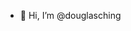 - 👋 Hi, I’m @douglasching

<!---
douglasching/douglasching is a ✨ special ✨ repository because its `README.md` (this file) appears on your GitHub profile.
You can click the Preview link to take a look at your changes.
--->
